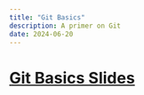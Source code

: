 ```yaml
---
title: "Git Basics"
description: A primer on Git
date: 2024-06-20
---
```


# [Git Basics Slides](https://jonboh.dev/git-basics/)

